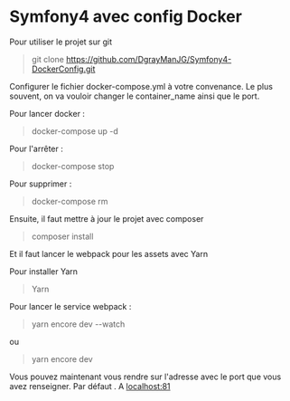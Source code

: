 # Symfony4 avec config Docker

Pour utiliser le projet sur git
> git clone https://github.com/DgrayManJG/Symfony4-DockerConfig.git

Configurer le fichier docker-compose.yml à votre convenance.
Le plus souvent, on va vouloir changer le container_name ainsi que le port.

Pour lancer docker :
> docker-compose up -d

Pour l'arrêter : 
> docker-compose stop

Pour supprimer : 
> docker-compose rm

Ensuite, il faut mettre à jour le projet avec composer
> composer install

Et il faut lancer le webpack pour les assets avec Yarn

Pour installer Yarn
> Yarn

Pour lancer le service webpack :
> yarn encore dev --watch

ou 
> yarn encore dev

Vous pouvez maintenant vous rendre sur l'adresse avec le port que vous avez renseigner.
Par défaut .
A [localhost:81](http://localhost:150")
